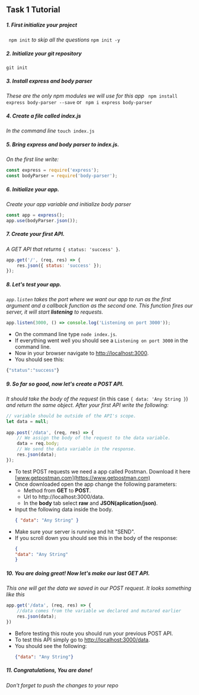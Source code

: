 ## Task 1 Tutorial

##### 1. First initialize your project
` npm init`
*to skip all the questions*
`npm init -y`

##### 2. Initialize your git repository
`git init`

##### 3. Install express and body parser
*These are the only npm modules we will use for this app*
` npm install express body-parser --save`
or
` npm i express body-parser`
##### 4. Create a file called index.js
*In the command line*
`touch index.js`
##### 5. Bring express and body parser to index.js.
*On the first line write:*
```javascript
const express = require('express');
const bodyParser = require('body-parser');
```
##### 6. Initialize your app.
*Create your app variable and initialize body parser*
```javascript
const app = express();
app.use(bodyParser.json());
```
##### 7. Create your first API.
*A GET API that returns* `{ status: 'success' }`.
```javascript
app.get('/', (req, res) => {
    res.json({ status: 'success' });
});
```
##### 8. Let's test your app.
*`app.listen` takes the port where we want our app to run as the first argument and a callback function as the second one.*
*This function fires our server, it will start __listening__ to requests.*
```javascript
app.listen(3000, () => console.log('Listening on port 3000'));
```
* On the command line type `node index.js`.
* If everything went well you should see a `Listening on port 3000` in the command line.
* Now in your browser navigate to [http://localhost:3000](http://localhost:3000).
* You should see this:
```javascript
{"status":"success"}
```
##### 9. So far so good, now let's create a POST API.
*It should take the body of the request* (in this case `{ data: 'Any String }`) *and return the same object.*
*After your first API write the following:*
```javascript
// variable should be outside of the API's scope.
let data = null;
    
app.post('/data', (req, res) => {
    // We assign the body of the request to the data variable.
    data = req.body;
    // We send the data variable in the response.
    res.json(data);
});
```
    
* To test POST requests we need a app called Postman. Download it here [www.getpostman.com](https://www.getpostman.com)
* Once downloaded open the app change the following parameters:
    * Method from **GET** to **POST**.
    * Url to http://localhost:3000/data.
    * In the **body** tab select **raw** and **JSON(aplication/json)**.
* Input the following data inside the body.
    ```json
    { "data": "Any String" }
    ```
* Make sure your server is running and hit "SEND".
* If you scroll down you should see this in the body of the response:
    ```json
    {
    "data": "Any String"
    }
    ```
##### 10. You are doing great! Now let's make our last GET API.
*This one will get the data we saved in our POST request. It looks something like this*
```javascript
app.get('/data', (req, res) => {
    //data comes from the variable we declared and mutared earlier
    res.json(data);
})
```
* Before testing this route you should run your previous POST API.
* To test this API simply go to [http://localhost:3000/data](http://localhost:3000/data).
* You should see the following:
    ```json
    {"data": "Any String"}
    ```
##### 11. Congratulations, You are done!
*Don't forget to push the changes to your repo*